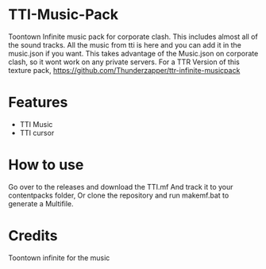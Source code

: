 # TTI-Music-Pack
Toontown Infinite music pack for corporate clash. This includes almost all of the sound tracks. All the music from tti is here and you can add it in the music.json if you want. This takes advantage of the Music.json on corporate clash, so it wont work on any private servers. For a TTR Version of this texture pack, https://github.com/Thunderzapper/ttr-infinite-musicpack

# Features
* TTI Music
* TTI cursor
# How to use
Go over to the releases and download the TTI.mf And track it to your contentpacks folder, Or clone the repository and run makemf.bat to generate a Multifile.
# Credits
Toontown infinite for the music
